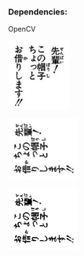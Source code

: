 ### Dependencies: 
OpenCV  

![Alt text](./images/original.png)  

![Alt text](./images/rotated.png)  

![Alt text](./images/binarized.png)  

